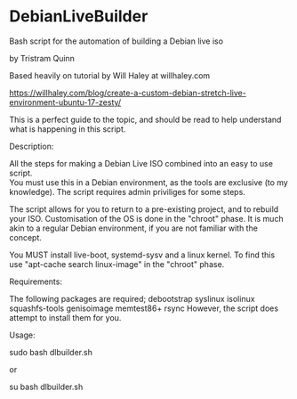 # DebianLiveBuilder
Bash script for the automation of building a Debian live iso

by Tristram Quinn

Based heavily on tutorial by Will Haley at willhaley.com

https://willhaley.com/blog/create-a-custom-debian-stretch-live-environment-ubuntu-17-zesty/

This is a perfect guide to the topic, and should be read to help understand what 
is happening in this script.

Description:

All the steps for making a Debian Live ISO combined into an easy to use script.  
You must use this in a Debian environment, as the tools are exclusive 
(to my knowledge). The script requires admin priviliges for some steps.

The script allows for you to return to a pre-existing project, and to rebuild
your ISO.  Customisation of the OS is done in the "chroot" phase.  It is much
akin to a regular Debian environment, if you are not familiar with the concept.

You MUST install live-boot, systemd-sysv and a linux kernel.  To find this
use "apt-cache search linux-image" in the "chroot" phase.

Requirements:

The following packages are required; debootstrap syslinux isolinux squashfs-tools genisoimage memtest86+ rsync
However, the script does attempt to install them for you.

Usage:

sudo bash dlbuilder.sh

or

su
bash dlbuilder.sh